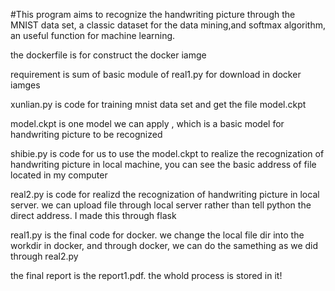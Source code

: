  #This program aims to recognize the handwriting picture 
 through the MNIST data set, a classic dataset for the data mining,and softmax algorithm, an useful function for machine learning. 

the dockerfile is for construct the docker iamge

requirement is sum of basic module of real1.py for download in docker iamges

xunlian.py is code for training mnist data set and get the file model.ckpt

model.ckpt is one model we can apply , which is a basic model for handwriting picture to be recognized

shibie.py is code for us to use the model.ckpt to realize the recognization of handwriting picture in local machine,
you can see the basic address of file located in my computer

real2.py is code for realizd  the recognization of handwriting picture in local server. we can upload file through local server rather than tell 
python the direct address. I made this through flask

real1.py is the final code for docker. we change the local file dir into the workdir in docker, and through docker, we can do the samething 
as we did through real2.py


the final report is the report1.pdf.
the whold process is stored in it!
